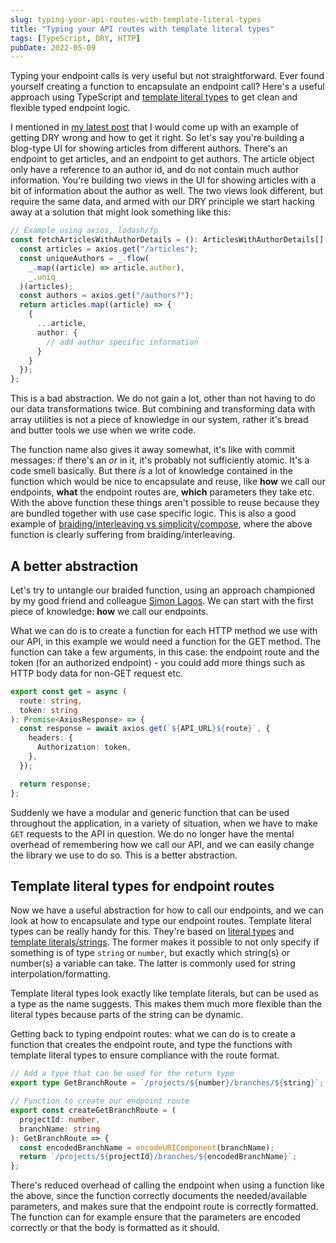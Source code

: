 ```yaml
---
slug: typing-your-api-routes-with-template-literal-types
title: "Typing your API routes with template literal types"
tags: [TypeScript, DRY, HTTP]
pubDate: 2022-05-09
---
```


Typing your endpoint calls is very useful but not straightforward.
Ever found yourself creating a function to encapsulate an endpoint call? Here's a useful approach using TypeScript and [template literal types](https://www.typescriptlang.org/docs/handbook/2/template-literal-types.html) to get clean and flexible typed endpoint logic.

I mentioned in [my latest post](https://jensroemer.com/do-repeat-yourself) that I would come up with an example of getting DRY wrong and how to get it right. So let's say you're building a blog-type UI for showing articles from different authors. There's an endpoint to get articles, and an endpoint to get authors. The article object only have a reference to an author id, and do not contain much author information. You're building two views in the UI for showing articles with a bit of information about the author as well. The two views look different, but require the same data, and armed with our DRY principle we start hacking away at a solution that might look something like this:

```typescript
// Example using axios, lodash/fp
const fetchArticlesWithAuthorDetails = (): ArticlesWithAuthorDetails[] => {
  const articles = axios.get("/articles");
  const uniqueAuthors = _.flow(
    _.map((article) => article.author),
    _.uniq
  )(articles);
  const authors = axios.get("/authors?");
  return articles.map((article) => {
    {
      ...article,
      author: {
        // add author specific information
      }
    }
  });
};
```

This is a bad abstraction. We do not gain a lot, other than not having to do our data transformations twice. But combining and transforming data with array utilities is not a piece of knowledge in our system, rather it's bread and butter tools we use when we write code.

The function name also gives it away somewhat, it's like with commit messages: if there's an _or_ in it, it's probably not sufficiently atomic. It's a code smell basically. But there _is_ a lot of knowledge contained in the function which would be nice to encapsulate and reuse, like **how** we call our endpoints, **what** the endpoint routes are, **which** parameters they take etc. With the above function these things aren't possible to reuse because they are bundled together with use case specific logic. This is also a good example of [braiding/interleaving vs simplicity/compose](https://youtu.be/LKtk3HCgTa8?t=1896), where the above function is clearly suffering from braiding/interleaving.

## A better abstraction

Let's try to untangle our braided function, using an approach championed by my good friend and colleague [Simon Lagos](https://github.com/sajmoni). We can start with the first piece of knowledge: **how** we call our endpoints.

What we can do is to create a function for each HTTP method we use with our API, in this example we would need a function for the GET method. The function can take a few arguments, in this case: the endpoint route and the token (for an authorized endpoint) - you could add more things such as HTTP body data for non-GET request etc.

```typescript
export const get = async (
  route: string,
  token: string
): Promise<AxiosResponse> => {
  const response = await axios.get(`${API_URL}${route}`, {
    headers: {
      Authorization: token,
    },
  });

  return response;
};
```

Suddenly we have a modular and generic function that can be used throughout the application, in a variety of situation, when we have to make `GET` requests to the API in question. We do no longer have the mental overhead of remembering how we call our API, and we can easily change the library we use to do so. This is a better abstraction.

## Template literal types for endpoint routes

Now we have a useful abstraction for how to call our endpoints, and we can look at how to encapsulate and type our endpoint routes. Template literal types can be really handy for this. They're based on [literal types](https://www.typescriptlang.org/docs/handbook/2/everyday-types.html#literal-types) and [template literals/strings](https://developer.mozilla.org/en-US/docs/Web/JavaScript/Reference/Template_literals). The former makes it possible to not only specify if something is of type `string` or `number`, but exactly which string(s) or number(s) a variable can take. The latter is commonly used for string interpolation/formatting.

Template literal types look exactly like template literals, but can be used as a type as the name suggests. This makes them much more flexible than the literal types because parts of the string can be dynamic.

Getting back to typing endpoint routes: what we can do is to create a function that creates the endpoint route, and type the functions with template literal types to ensure compliance with the route format.

```typescript
// Add a type that can be used for the return type
export type GetBranchRoute = `/projects/${number}/branches/${string}`;

// Function to create our endpoint route
export const createGetBranchRoute = (
  projectId: number,
  branchName: string
): GetBranchRoute => {
  const encodedBranchName = encodeURIComponent(branchName);
  return `/projects/${projectId}/branches/${encodedBranchName}`;
};
```

There's reduced overhead of calling the endpoint when using a function like the above, since the function correctly documents the needed/available parameters, and makes sure that the endpoint route is correctly formatted. The function can for example ensure that the parameters are encoded correctly or that the body is formatted as it should.
